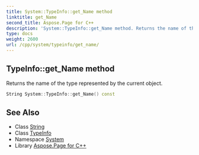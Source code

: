 ```yaml
---
title: System::TypeInfo::get_Name method
linktitle: get_Name
second_title: Aspose.Page for C++
description: 'System::TypeInfo::get_Name method. Returns the name of the type represented by the current object in C++.'
type: docs
weight: 2600
url: /cpp/system/typeinfo/get_name/
---
```

## TypeInfo::get_Name method


Returns the name of the type represented by the current object.

```cpp
String System::TypeInfo::get_Name() const
```

## See Also

* Class [String](../../string/)
* Class [TypeInfo](../)
* Namespace [System](../../)
* Library [Aspose.Page for C++](../../../)
